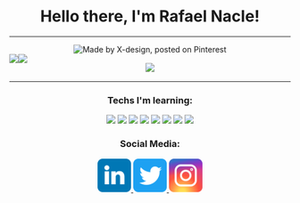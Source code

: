 <h1 align="center">Hello there, I'm Rafael Nacle!</h1>

<hr/>
<div align="center">
  <img alt="Made by X-design, posted on Pinterest" src="https://user-images.githubusercontent.com/54647722/172732931-6c1ddfb0-d146-492b-b523-680f3ea408c7.gif">
</div>

<div style="display: flex;" align="center">
  <img src="https://github-readme-stats.vercel.app/api?username=rafaelnacle&show_icons=true&theme=tokyonight&include_all_commits=true&count_private=true">
  <img src="https://github-readme-streak-stats.herokuapp.com/?user=rafaelnacle&theme=tokyonight">
</div>

<div align="center">
   <img height="auto" src="https://github-readme-stats.vercel.app/api/top-langs/?username=rafaelnacle&show_icons=true&theme=tokyonight&langs_count=16&card_width=500">
</div>
<hr/>
<div style="display: inline_block" align="center">
  <h3>Techs I'm learning:</h3>
   <img src="https://img.shields.io/badge/Go-00ADD8?style=for-the-badge&logo=go&logoColor=white">
   <img src="https://img.shields.io/badge/HTML5-E34F26?style=for-the-badge&logo=html5&logoColor=white">
   <img src="https://img.shields.io/badge/CSS3-1572B6?style=for-the-badge&logo=css3&logoColor=white">
   <img src="https://img.shields.io/badge/Sass-CC6699?style=for-the-badge&logo=sass&logoColor=white">
   <img src="https://img.shields.io/badge/JavaScript-F7DF1E?style=for-the-badge&logo=javascript&logoColor=black">
   <img src="https://img.shields.io/badge/React-20232A?style=for-the-badge&logo=react&logoColor=61DAFB">
   <img src="https://img.shields.io/badge/TypeScript-007ACC?style=for-the-badge&logo=typescript&logoColor=white">
   <img src="https://img.shields.io/badge/Python-3776AB?style=for-the-badge&logo=python&logoColor=white">  
</div>

<div style="display: inline_block;" align="center">
  <h3>Social Media:</h3>
  <a href="https://www.linkedin.com/in/rafael-nacle/">
    <img height="60em" src="https://github.com/edent/SuperTinyIcons/blob/master/images/svg/linkedin.svg">
  </a>
  <a href="https://twitter.com/rafanacle">
    <img height="60em" src="https://github.com/edent/SuperTinyIcons/blob/master/images/svg/twitter.svg">
  </a>
  <a href="https://www.instagram.com/rafaelnacle/">
    <img height="60em" src="https://github.com/edent/SuperTinyIcons/blob/master/images/svg/instagram.svg">
  </a>
</div>
